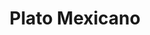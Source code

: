---
title: Plato Mexicano
description: ''
price: '5.95 *'
ingredients:
  - Mexican Rice
  - Beans
  - Pico De Gallo
  - Sour Cream
  - Choice of filling
---